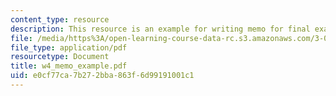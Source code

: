 ```yaml
---
content_type: resource
description: This resource is an example for writing memo for final exam.
file: /media/https%3A/open-learning-course-data-rc.s3.amazonaws.com/3-014-materials-laboratory-fall-2006/e0cf77ca7b272bba863f6d99191001c1_w4_memo_example.pdf
file_type: application/pdf
resourcetype: Document
title: w4_memo_example.pdf
uid: e0cf77ca-7b27-2bba-863f-6d99191001c1
---
```

